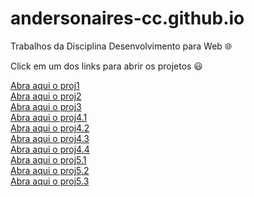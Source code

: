 # andersonaires-cc.github.io
Trabalhos da Disciplina Desenvolvimento para Web :globe_with_meridians:

Click em um dos links para abrir os projetos :smiley:

<a href="https://andersonaires-cc.github.io/trabalhos/proj1/index.html">Abra aqui o proj1</a></br>
<a href="https://andersonaires-cc.github.io/trabalhos/proj2/index.html">Abra aqui o proj2</a></br>
<a href="https://andersonaires-cc.github.io/trabalhos/proj3/index.html">Abra aqui o proj3</a></br>
<a href="https://andersonaires-cc.github.io/trabalhos/proj4/proj4.1/index.html">Abra aqui o proj4.1</a></br>
<a href="https://andersonaires-cc.github.io/trabalhos/proj4/proj4.2/index.html">Abra aqui o proj4.2</a></br>
<a href="https://andersonaires-cc.github.io/trabalhos/proj4/proj4.3/index.html">Abra aqui o proj4.3</a></br>
<a href="https://andersonaires-cc.github.io/trabalhos/proj4/proj4.4/index.html">Abra aqui o proj4.4</a></br>
<a href="https://andersonaires-cc.github.io/trabalhos/proj5/proj5.1/index.html">Abra aqui o proj5.1</a></br>
<a href="https://andersonaires-cc.github.io/trabalhos/proj5/proj5.2/index.html">Abra aqui o proj5.2</a></br>
<a href="https://andersonaires-cc.github.io/trabalhos/proj5/proj5.3/index.html">Abra aqui o proj5.3</a></br>
